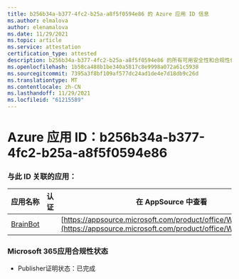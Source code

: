 ```yaml
---
title: b256b34a-b377-4fc2-b25a-a8f5f0594e86 的 Azure 应用 ID 信息
ms.author: elmalova
author: elenamalova
ms.date: 11/29/2021
ms.topic: article
ms.service: attestation
certification_type: attested
description: b256b34a-b377-4fc2-b25a-a8f5f0594e86 的所有可用安全性和合规性信息。
ms.openlocfilehash: 1b58ca488b1be340a5817c8e9998a072a61c5938
ms.sourcegitcommit: 7395a3f8bf109af577dc24ad1de4e7d18db9c26d
ms.translationtype: MT
ms.contentlocale: zh-CN
ms.lasthandoff: 11/29/2021
ms.locfileid: "61215589"
---
```

# <a name="azure-app-id-b256b34a-b377-4fc2-b25a-a8f5f0594e86"></a>Azure 应用 ID：b256b34a-b377-4fc2-b25a-a8f5f0594e86


### <a name="apps-associated-with-this-id"></a>与此 ID 关联的应用：
| **应用名称** | **认证** | **在 AppSource 中查看** |
|--------------|---------------|-----------------------|
| [BrainBot](https://docs.microsoft.com/microsoft-365-app-certification/forward/WA104381981) |  | [https://appsource.microsoft.com/product/office/WA104381981](https://appsource.microsoft.com/product/office/WA104381981) |

### <a name="microsoft-365-app-compliance-status"></a>Microsoft 365应用合规性状态
- Publisher证明状态：已完成
